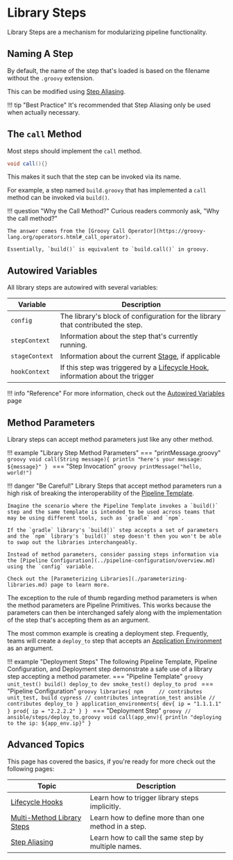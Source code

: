# Library Steps

Library Steps are a mechanism for modularizing pipeline functionality.

## Naming A Step

By default, the name of the step that's loaded is based on the filename without the `.groovy` extension.  

This can be modified using [Step Aliasing](./step-aliasing.md).

!!! tip "Best Practice"
    It's recommended that Step Aliasing only be used when actually necessary.

## The `call` Method

Most steps should implement the `call` method.

```groovy
void call(){}
```

This makes it such that the step can be invoked via its name.

For example, a step named `build.groovy` that has implemented a `call` method can be invoked via `build()`.

<!-- markdownlint-disable -->
!!! question "Why the Call Method?"
    Curious readers commonly ask, "Why the call method?"
    
    The answer comes from the [Groovy Call Operator](https://groovy-lang.org/operators.html#_call_operator).

    Essentially, `build()` is equivalent to `build.call()` in groovy.
<!-- markdownlint-restore -->

## Autowired Variables

All library steps are autowired with several variables:

| Variable       | Description                                                                                           |
|----------------|-------------------------------------------------------------------------------------------------------|
| `config`       | The library's block of configuration for the library that contributed the step.                       |
| `stepContext`  | Information about the step that's currently running.                                                  |
| `stageContext` | Information about the current [Stage](../pipeline-primitives/stages.md), if applicable                |
| `hookContext`  | If this step was triggered by a [Lifecycle Hook](./lifecycle-hooks.md), information about the trigger |

!!! info "Reference"
    For more information, check out the [Autowired Variables](../../reference/autowired-variables.md) page

## Method Parameters

Library steps can accept method parameters just like any other method.

!!! example "Library Step Method Parameters"
    === "printMessage.groovy"
        ```groovy
        void call(String message){
          println "here's your message: ${message}"
        }
        ```
    === "Step Invocation"
        ```groovy
        printMessage("hello, world!")
        ```

<!-- markdownlint-disable -->
!!! danger "Be Careful!"
    Library Steps that accept method parameters run a high risk of breaking the interoperability of the [Pipeline Template](../pipeline-templates/overview.md).

    Imagine the scenario where the Pipeline Template invokes a `build()` step and the same template is intended to be used across teams that may be using different tools, such as `gradle` and `npm`.
    
    If the `gradle` library's `build()` step accepts a set of parameters and the `npm` library's `build()` step doesn't then you won't be able to swap out the libraries interchangeably.

    Instead of method parameters, consider passing steps information via the [Pipeline Configuration](../pipeline-configuration/overview.md) using the `config` variable.

    Check out the [Parameterizing Libraries](./parameterizing-libraries.md) page to learn more.
<!-- markdownlint-restore -->

The exception to the rule of thumb regarding method parameters is when the method parameters are Pipeline Primitives.
This works because the parameters can then be interchanged safely along with the implementation of the step that's accepting them as an argument.

The most common example is creating a deployment step.
Frequently, teams will create a `deploy_to` step that accepts an [Application Environment](../pipeline-primitives/application-environments.md) as an argument.

!!! example "Deployment Steps"
    The following Pipeline Template, Pipeline Configuration, and Deployment step demonstrate a safe use of a library step accepting a method parameter.
    === "Pipeline Template"
        ```groovy
        unit_test()
        build()
        deploy_to dev
        smoke_test()
        deploy_to prod
        ```
    === "Pipeline Configuration"
        ```groovy
        libraries{
          npm     // contributes unit_test, build
          cypress // contributes integration_test
          ansible // contributes deploy_to
        }
        application_environments{
          dev{
            ip = "1.1.1.1"
          }
          prod{
            ip = "2.2.2.2"
          }
        }
        ```
    === "Deployment Step"
        ```groovy
        // ansible/steps/deploy_to.groovy
        void call(app_env){
          println "deploying to the ip: ${app_env.ip}"
        }
        ```

## Advanced Topics

This page has covered the basics, if you're ready for more check out the following pages:

| Topic                                                 | Description                                         |
|-------------------------------------------------------|-----------------------------------------------------|
| [Lifecycle Hooks](./lifecycle-hooks.md)               | Learn how to trigger library steps implicitly.      |
| [Multi-Method Library Steps](./multi-method-steps.md) | Learn how to define more than one method in a step. |
| [Step Aliasing](./step-aliasing.md)                   | Learn how to call the same step by multiple names.  |

